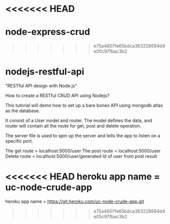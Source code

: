 <<<<<<< HEAD
=======
# node-express-crud
>>>>>>> e75a4807fe65bdca363228694d4e05c97fbac3b2
# nodejs-restful-api
"RESTful API design with Node.js"

How to create a RESTful CRUD API using Nodejs?

This tutorial will demo how to set up a bare bones 
API using mongodb atlas as the database.

It consist of a User model and router. The model
defines the data, and router will contain all 
the route for get, post and delete operation. 


The server file is used to spin up the server and tells the
app to listen on a specific port.

The get route = localhost:5000/user
The post route = localhost:5000/user
Delete route = localhost:5000/user/generated Id of user from post result

<<<<<<< HEAD
heroku app name = uc-node-crude-app
=======
heroku app name = https://git.heroku.com/uc-node-crude-app.git
>>>>>>> e75a4807fe65bdca363228694d4e05c97fbac3b2
